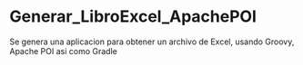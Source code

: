 # Generar_LibroExcel_ApachePOI
Se genera una aplicacion para obtener un archivo de Excel, usando Groovy, Apache POI asi como Gradle
